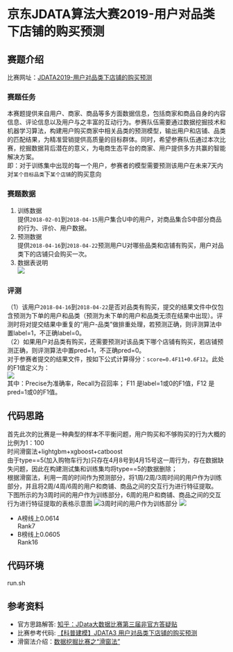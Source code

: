 # 京东JDATA算法大赛2019-用户对品类下店铺的购买预测

## 赛题介绍
比赛网址：[JDATA2019-用户对品类下店铺的购买预测](https://jdata.jd.com/html/detail.html?id=8)


### 赛题任务
本赛题提供来自用户、商家、商品等多方面数据信息，包括商家和商品自身的内容信息、评论信息以及用户与之丰富的互动行为。参赛队伍需要通过数据挖掘技术和机器学习算法，构建用户购买商家中相关品类的预测模型，输出用户和店铺、品类的匹配结果，为精准营销提供高质量的目标群体。同时，希望参赛队伍通过本次比赛，挖掘数据背后潜在的意义，为电商生态平台的商家、用户提供多方共赢的智能解决方案。<br> 
即：对于训练集中出现的每一个用户，参赛者的模型需要预测该用户在未来7天内对`某个目标品类`下`某个店铺`的购买意向

### 赛题数据
1. 训练数据<br> 
    提供`2018-02-01`到`2018-04-15`用户集合U中的用户，对商品集合S中部分商品的行为、评价、用户数据。<br> 
2. 预测数据<br> 
    提供`2018-04-16`到`2018-04-22`预测用户U对哪些品类和店铺有购买，用户对品类下的店铺只会购买一次。<br> 
3. 数据表说明<br> 
![](https://img30.360buyimg.com/img/jfs/t1/40477/10/154/22847/5cc0f9d5Ea5384d90/47fa7d3c9e716bdc.png)
### 评测
（1）该用户`2018-04-16`到`2018-04-22`是否对品类有购买，提交的结果文件中仅包含预测为下单的用户和品类（预测为未下单的用户和品类无须在结果中出现）。评测时将对提交结果中重复的“用户-品类”做排重处理，若预测正确，则评测算法中置label=1，不正确label=0。 <br> 
（2）如果用户对品类有购买，还需要预测对该品类下哪个店铺有购买，若店铺预测正确，则评测算法中置pred=1，不正确pred=0。 <br> 
对于参赛者提交的结果文件，按如下公式计算得分：`score=0.4F11+0.6F12`。此处的F1值定义为：<br> 
![](https://img30.360buyimg.com/img/jfs/t1/31376/19/11155/9346/5cb3f143E00446b31/4c9c697ff32863ba.png) <br> 
其中：Precise为准确率，Recall为召回率； F11 是label=1或0的F1值，F12 是pred=1或0的F1值。

## 代码思路
首先此次的比赛是一种典型的样本不平衡问题，用户购买和不够购买的行为大概的比例为1：100<br>
时间滑窗法+lightgbm+xgboost+catboost<br> 
由于type==5(加入购物车行为)只存在4月8号到4月15号这一周行为，存在数据缺失问题，因此在构建测试集和训练集均将type==5的数据删除；<br>
根据滑窗法，利用一周的时间作为预测部分，将1周/2周/3周时间的用户作为训练部分，并且将2周/4周/6周的用户和商铺、商品之间的交互行为进行特征提取。<br>
下图所示的为3周时间的用户作为训练部分，6周的用户和商铺、商品之间的交互行为进行特征提取的表格示意图
![](https://github.com/lcxanhui/JDATA-2019/blob/master/picture/time_series.PNG "3周时间的用户作为训练部分")
![](https://github.com/lcxanhui/JDATA-2019/blob/master/picture/huachuang.PNG)
* A榜线上0.0614<br> Rank7
* B榜线上0.0605<br> Rank16

## 代码环境
run.sh

## 参考资料
* 官方思路解答: [ 知乎：JData大数据比赛第三届非官方答疑贴](https://zhuanlan.zhihu.com/p/64503113)
* 比赛参考代码: [【科普建模】JDATA3 用户对品类下店铺的购买预测](https://mp.weixin.qq.com/s?__biz=Mzg2MTEwNDQxNQ==&mid=2247483702&idx=1&sn=df621247b4790471063ddbeb15ad81c3&chksm=ce1d7146f96af85001e47999cb447d86820b082570c39de0c4ddc18dcba0b233697d5ef2e0ae&mpshare=1&scene=23&srcid=#rd)
* 滑窗法介绍：[数据挖掘比赛之“滑窗法”](https://blog.csdn.net/oXiaoBuDianEr123/article/details/79309022)
